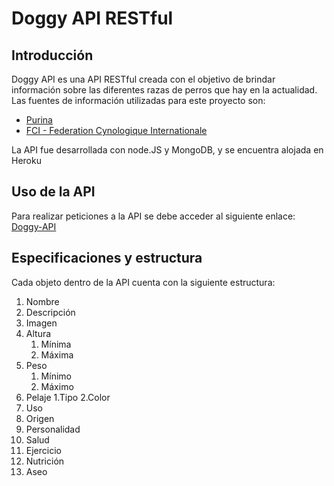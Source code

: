 # Doggy API RESTful

## Introducción

Doggy API es una API RESTful creada con el objetivo de brindar información sobre las diferentes razas de perros que hay en la actualidad.
Las fuentes de información utilizadas para este proyecto son:
*  [Purina](https://purina.es/perros/razas-de-perro/tipos-de-razas-de-perro)
*  [FCI - Federation Cynologique Internationale](http://www.fci.be/es/)

La API fue desarrollada con node.JS y MongoDB, y se encuentra alojada en Heroku

## Uso de la API

Para realizar peticiones a la API se debe acceder al siguiente enlace: [Doggy-API](https://doggy-api.herokuapp.com/api/dogs)

## Especificaciones y estructura

Cada objeto dentro de la API cuenta con la siguiente estructura:
  1. Nombre
  2. Descripción
  3. Imagen
  4. Altura
      1. Mínima
      2. Máxima
  5. Peso
      1. Mínimo
      2. Máximo
  6. Pelaje
      1.Tipo
      2.Color
  7. Uso
  8. Origen
  9. Personalidad
  10. Salud
  11. Ejercicio
  12. Nutrición
  13. Aseo

